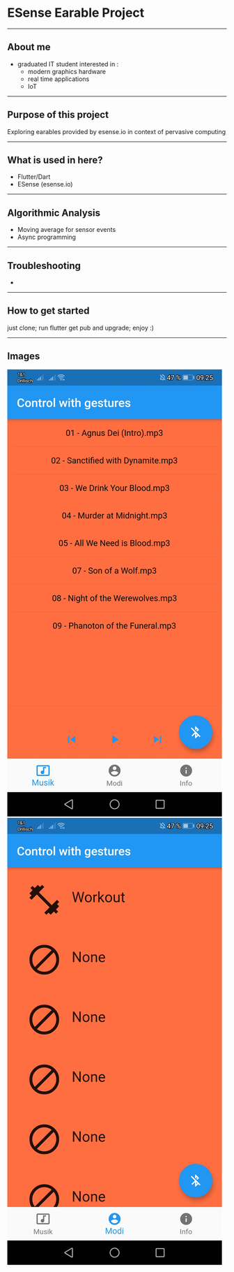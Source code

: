 # ESense Earable Project
--------
About me
--------
 - graduated IT student interested in :
    - modern graphics hardware
    - real time applications 
    - IoT

-----------------------
Purpose of this project
-----------------------
Exploring earables provided by esense.io in context of pervasive computing
	

---------------------
What is used in here?
---------------------
- Flutter/Dart 
- ESense (esense.io)
 

--------------------
Algorithmic Analysis
--------------------
- Moving average for sensor events
- Async programming

---------------
Troubleshooting
---------------
- 

------------------
How to get started
------------------
just clone; run flutter get pub and upgrade; enjoy :)

------------------
Images
------------------
![give the correct url jonas!](images/image1.jpg)
![give the correct url jonas!](images/image2.jpg)
